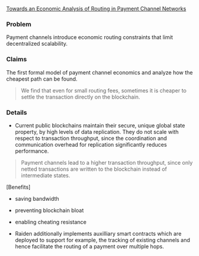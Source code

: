 [Towards an Economic Analysis of Routing in
Payment Channel Networks](https://export.arxiv.org/pdf/1711.02597)

### Problem

Payment channels introduce economic routing constraints that limit decentralized scalability.
### Claims

The first formal model of payment channel economics and analyze how the cheapest path can be found.

> We find that even for small routing fees, sometimes it is cheaper to settle the transaction directly on the blockchain.

### Details

* Current public blockchains maintain their secure, unique global state property, by high levels of data replication. They do not scale with respect to transaction throughput, since the coordination and communication overhead for replication significantly reduces performance.

> Payment channels lead to a higher transaction throughput, since only netted transactions are written to the blockchain instead of intermediate states.

[Benefits]
* saving bandwidth
* preventing blockchain bloat
* enabling cheating resistance

* Raiden additionally implements auxilliary smart contracts which are deployed to support for example, the tracking of existing channels and hence facilitate the routing of a payment over multiple hops.
